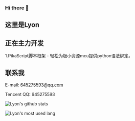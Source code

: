 ### Hi there 👋

## 这里是Lyon

## 正在主力开发
1.PikaScript脚本框架 - 轻松为极小资源mcu提供python语法绑定。

## 联系我
E-mail: 645275593@qq.com

Tencent QQ: 645275593

![Lyon's github stats](https://github-readme-stats.vercel.app/api?username=mimilib&show_icons=true&theme=tokyonight)

![Lyon's most used lang](https://github-readme-stats.vercel.app/api/top-langs/?username=mimilib&layout=compact&theme=tokyonight)

<!--
**mimilib/mimilib** is a ✨ _special_ ✨ repository because its `README.md` (this file) appears on your GitHub profile.

Here are some ideas to get you started:

- 🔭 I’m currently working on ...
- 🌱 I’m currently learning ...
- 👯 I’m looking to collaborate on ...
- 🤔 I’m looking for help with ...
- 💬 Ask me about ...
- 📫 How to reach me: ...
- 😄 Pronouns: ...
- ⚡ Fun fact: ...
-->
